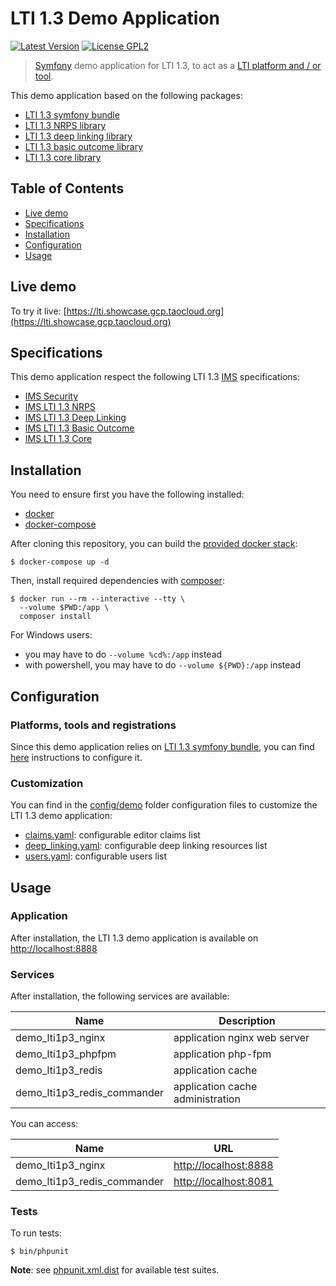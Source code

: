 # LTI 1.3 Demo Application

[![Latest Version](https://img.shields.io/github/tag/oat-sa/demo-lti1p3.svg?style=flat&label=release)](https://github.com/oat-sa/demo-lti1p3/tags)
[![License GPL2](http://img.shields.io/badge/licence-GPL%202.0-blue.svg)](http://www.gnu.org/licenses/gpl-2.0.html)

> [Symfony](https://symfony.com/) demo application for LTI 1.3, to act as a [LTI platform and / or tool](http://www.imsglobal.org/spec/lti/v1p3/#platforms-and-tools-0).

This demo application based on the following packages:
- [LTI 1.3 symfony bundle](https://github.com/oat-sa/bundle-lti1p3)
- [LTI 1.3 NRPS library](https://github.com/oat-sa/lib-lti1p3-nrps)
- [LTI 1.3 deep linking library](https://github.com/oat-sa/lib-lti1p3-deep-linking)
- [LTI 1.3 basic outcome library](https://github.com/oat-sa/lib-lti1p3-basic-outcome)
- [LTI 1.3 core library](https://github.com/oat-sa/lib-lti1p3-core)


## Table of Contents

- [Live demo](#live-demo)
- [Specifications](#specifications)
- [Installation](#installation)
- [Configuration](#configuration)
- [Usage](#usage)

## Live demo
 
To try it live: [https://lti.showcase.gcp.taocloud.org](https://lti.showcase.gcp.taocloud.org)

## Specifications
 
This demo application respect the following LTI 1.3 [IMS](http://www.imsglobal.org) specifications:
- [IMS Security](https://www.imsglobal.org/spec/security/v1p0)
- [IMS LTI 1.3 NRPS](https://www.imsglobal.org/spec/lti-nrps/v2p0)
- [IMS LTI 1.3 Deep Linking](https://www.imsglobal.org/spec/lti-dl/v2p0/)
- [IMS LTI 1.3 Basic Outcome](https://www.imsglobal.org/spec/lti-bo/v1p1)
- [IMS LTI 1.3 Core](http://www.imsglobal.org/spec/lti/v1p3)

## Installation

You need to ensure first you have the following installed:
- [docker](https://docs.docker.com/get-docker/)
- [docker-compose](https://docs.docker.com/compose/install/)

After cloning this repository, you can build the [provided docker stack](docker-compose.yml):
```console
$ docker-compose up -d
```

Then, install required dependencies with [composer](https://hub.docker.com/_/composer):
```console
$ docker run --rm --interactive --tty \
  --volume $PWD:/app \
  composer install
```

For Windows users:
- you may have to do `--volume %cd%:/app` instead
- with powershell, you may have to do `--volume ${PWD}:/app` instead

## Configuration

### Platforms, tools and registrations

Since this demo application relies on [LTI 1.3 symfony bundle](https://github.com/oat-sa/bundle-lti1p3), you can find [here](https://github.com/oat-sa/bundle-lti1p3/blob/master/doc/quickstart/configuration.md) instructions to configure it.

### Customization

You can find in the [config/demo](config/demo) folder configuration files to customize the LTI 1.3 demo application:
- [claims.yaml](config/demo/claims.yaml): configurable editor claims list
- [deep_linking.yaml](config/demo/deep_linking.yaml): configurable deep linking resources list
- [users.yaml](config/demo/users.yaml): configurable users list

## Usage

### Application

After installation, the LTI 1.3 demo application is available on [http://localhost:8888](http://localhost:8888)

### Services

After installation, the following services are available:

| Name                                 | Description                      |
|--------------------------------------|----------------------------------|
| demo_lti1p3_nginx                    | application nginx web server     |
| demo_lti1p3_phpfpm                   | application php-fpm              |
| demo_lti1p3_redis                    | application cache                |
| demo_lti1p3_redis_commander          | application cache administration |

You can access:

| Name                                 | URL                                            |
|--------------------------------------|------------------------------------------------|
| demo_lti1p3_nginx                    | [http://localhost:8888](http://localhost:8888) |
| demo_lti1p3_redis_commander          | [http://localhost:8081](http://localhost:8081) |

### Tests

To run tests:

```console
$ bin/phpunit
```
**Note**: see [phpunit.xml.dist](phpunit.xml.dist) for available test suites.
